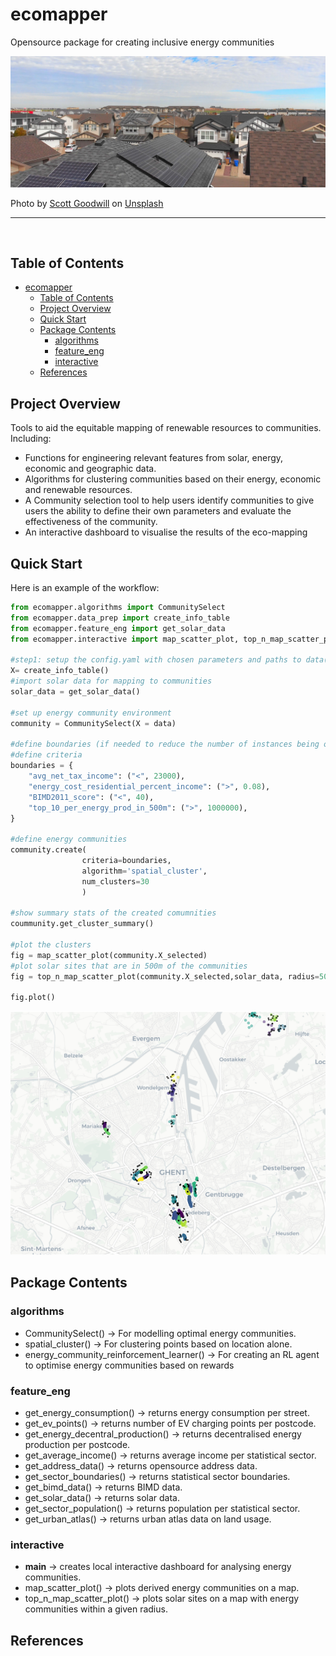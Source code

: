 # ecomapper
Opensource package for creating inclusive energy communities

![image](imgs/scott-goodwill-hKUJRPAAFWo-unsplash.jpg)

Photo by <a href="https://unsplash.com/photos/hKUJRPAAFWo?utm_source=unsplash&utm_medium=referral&utm_content=creditShareLink">Scott Goodwill</a> on <a href="https://unsplash.com/photos/hKUJRPAAFWo">Unsplash</a>
  


---

<br>

## Table of Contents

- [ecomapper](#ecomapper)
  - [Table of Contents](#table-of-contents)
  - [Project Overview](#project-overview)
  - [Quick Start](#quick-start)
  - [Package Contents](#package-contents)
    - [algorithms](#algorithms)
    - [feature\_eng](#feature_eng)
    - [interactive](#interactive)
  - [References](#references)

## Project Overview

Tools to aid the equitable mapping of renewable resources to communities. Including:

- Functions for engineering relevant features from solar, energy, economic and geographic data.
- Algorithms for clustering communities based on their energy, economic and renewable resources.
- A Community selection tool to help users identify communities to give users the ability to define their own parameters and evaluate the effectiveness of the community.
- An interactive dashboard to visualise the results of the eco-mapping

## Quick Start

Here is an example of the workflow:

```python
from ecomapper.algorithms import CommunitySelect
from ecomapper.data_prep import create_info_table
from ecomapper.feature_eng import get_solar_data
from ecomapper.interactive import map_scatter_plot, top_n_map_scatter_plot

#step1: setup the config.yaml with chosen parameters and paths to data(note: this version is current only compatible with Belgian Cities)
X= create_info_table()
#import solar data for mapping to communities
solar_data = get_solar_data()

#set up energy community environment
community = CommunitySelect(X = data)

#define boundaries (if needed to reduce the number of instances being optimised)
#define criteria
boundaries = {
    "avg_net_tax_income": ("<", 23000),
    "energy_cost_residential_percent_income": (">", 0.08),
    "BIMD2011_score": ("<", 40),
    "top_10_per_energy_prod_in_500m": (">", 1000000),
}

#define energy communities
community.create(
                criteria=boundaries, 
                algorithm='spatial_cluster', 
                num_clusters=30
                )

#show summary stats of the created comumnities
coummunity.get_cluster_summary()

#plot the clusters
fig = map_scatter_plot(community.X_selected)
#plot solar sites that are in 500m of the communities
fig = top_n_map_scatter_plot(community.X_selected,solar_data, radius=500)

fig.plot()
```
![image](imgs/clusters.png)

## Package Contents
### algorithms
- CommunitySelect() -> For modelling optimal energy communities.
- spatial_cluster() -> For clustering points based on location alone.
- energy_community_reinforcement_learner() -> For creating an RL agent to optimise energy communities based on rewards

### feature_eng
- get_energy_consumption() -> returns energy consumption per street.
- get_ev_points() -> returns number of EV charging points per postcode.
- get_energy_decentral_production() -> returns decentralised energy production per postcode.
- get_average_income() -> returns average income per statistical sector.
- get_address_data() -> returns opensource address data.
- get_sector_boundaries() -> returns statistical sector boundaries.
- get_bimd_data() -> returns BIMD data.
- get_solar_data() -> returns solar data.
- get_sector_population() -> returns population per statistical sector.
- get_urban_atlas() -> returns urban atlas data on land usage.

### interactive
- __main__ -> creates local interactive dashboard for analysing energy communities.
- map_scatter_plot() -> plots derived energy communities on a map.
- top_n_map_scatter_plot() -> plots solar sites on a map with energy communities within a given radius.


## References



